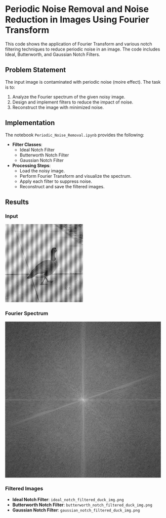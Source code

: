# Periodic Noise Removal and Noise Reduction in Images Using Fourier Transform
This code shows the application of Fourier Transform and various notch filtering techniques to reduce periodic noise in an image.
The code includes Ideal, Butterworth, and Gaussian Notch Filters.

## Problem Statement
The input image is contaminated with periodic noise (moire effect). The task is to:
1. Analyze the Fourier spectrum of the given noisy image.
2. Design and implement filters to reduce the impact of noise.
3. Reconstruct the image with minimized noise.

## Implementation
The notebook `Periodic_Noise_Removal.ipynb` provides the following:
- **Filter Classes**:
  - Ideal Notch Filter
  - Butterworth Notch Filter
  - Gaussian Notch Filter
- **Processing Steps**:
  - Load the noisy image.
  - Perform Fourier Transform and visualize the spectrum.
  - Apply each filter to suppress noise.
  - Reconstruct and save the filtered images.

## Results
### Input
<img src="images/duck.jpg" alt="Noisy Image" width="50%">

### Fourier Spectrum
![Fourier Spectrum](images/dft_duck.png)

### Filtered Images
- **Ideal Notch Filter**: `ideal_notch_filtered_duck_img.png`
- **Butterworth Notch Filter**: `butterworth_notch_filtered_duck_img.png`
- **Gaussian Notch Filter**: `gaussian_notch_filtered_duck_img.png`


